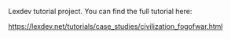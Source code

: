 Lexdev tutorial project. You can find the full tutorial here:

https://lexdev.net/tutorials/case_studies/civilization_fogofwar.html

